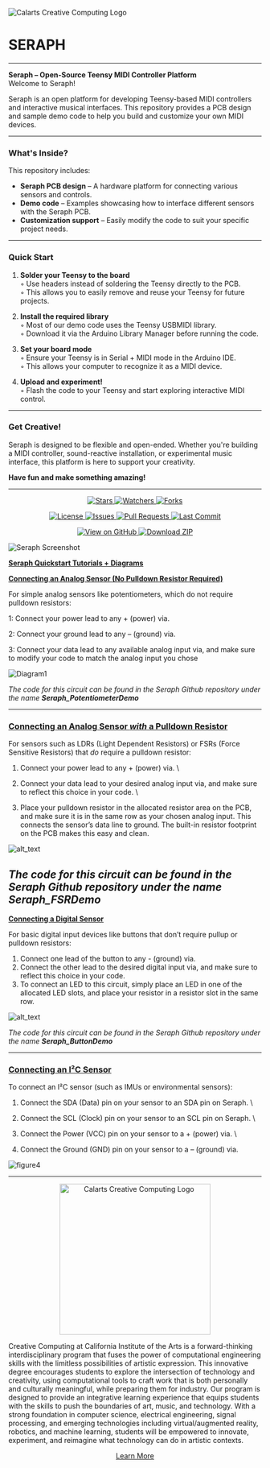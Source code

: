 ![Calarts Creative Computing Logo](https://i.imgur.com/235dOcD.png)


# SERAPH
---


**Seraph – Open-Source Teensy MIDI Controller Platform**  
Welcome to Seraph!

Seraph is an open platform for developing Teensy-based MIDI controllers and interactive musical interfaces. This repository provides a PCB design and sample demo code to help you build and customize your own MIDI devices.

---

### What's Inside?

This repository includes:

- **Seraph PCB design** – A hardware platform for connecting various sensors and controls.  
- **Demo code** – Examples showcasing how to interface different sensors with the Seraph PCB.  
- **Customization support** – Easily modify the code to suit your specific project needs.  

---

### Quick Start

1. **Solder your Teensy to the board**  
   ◦ Use headers instead of soldering the Teensy directly to the PCB.  
   ◦ This allows you to easily remove and reuse your Teensy for future projects.  

2. **Install the required library**  
   ◦ Most of our demo code uses the Teensy USBMIDI library.  
   ◦ Download it via the Arduino Library Manager before running the code.  

3. **Set your board mode**  
   ◦ Ensure your Teensy is in Serial + MIDI mode in the Arduino IDE.  
   ◦ This allows your computer to recognize it as a MIDI device.  

4. **Upload and experiment!**  
   ◦ Flash the code to your Teensy and start exploring interactive MIDI control.  

---

### Get Creative!

Seraph is designed to be flexible and open-ended. Whether you're building a MIDI controller, sound-reactive installation, or experimental music interface, this platform is here to support your creativity.

**Have fun and make something amazing!**

---


<p align="center">
  <a href="https://github.com/Calarts-Creative-Computing/Seraph/stargazers">
    <img src="https://img.shields.io/github/stars/Calarts-Creative-Computing/Seraph?style=social" alt="Stars">
  </a>
  <a href="https://github.com/Calarts-Creative-Computing/Seraph/watchers">
    <img src="https://img.shields.io/github/watchers/Calarts-Creative-Computing/Seraph?style=social" alt="Watchers">
  </a>
  <a href="https://github.com/Calarts-Creative-Computing/Seraph/network/members">
    <img src="https://img.shields.io/github/forks/Calarts-Creative-Computing/Seraph?style=social" alt="Forks">
  </a>
</p>

<p align="center">
  <a href="https://github.com/Calarts-Creative-Computing/Seraph/blob/main/LICENSE">
    <img src="https://img.shields.io/github/license/Calarts-Creative-Computing/Seraph" alt="License">
  </a>
  <a href="https://github.com/Calarts-Creative-Computing/Seraph/issues">
    <img src="https://img.shields.io/github/issues/Calarts-Creative-Computing/Seraph" alt="Issues">
  </a>
  <a href="https://github.com/Calarts-Creative-Computing/Seraph/pulls">
    <img src="https://img.shields.io/github/issues-pr/Calarts-Creative-Computing/Seraph" alt="Pull Requests">
  </a>
  <a href="https://github.com/Calarts-Creative-Computing/Seraph/commits/main">
    <img src="https://img.shields.io/github/last-commit/Calarts-Creative-Computing/Seraph" alt="Last Commit">
  </a>
</p>

<p align="center">
  <a href="https://github.com/Calarts-Creative-Computing/Seraph">
    <img src="https://img.shields.io/badge/View_on-GitHub-181717?logo=github&logoColor=white" alt="View on GitHub">
  </a>
  <a href="https://github.com/Calarts-Creative-Computing/Seraph/archive/refs/heads/main.zip">
    <img src="https://img.shields.io/badge/Download-ZIP-28a745?logo=github" alt="Download ZIP">
  </a>
</p>

![Seraph Screenshot](https://i.imgur.com/n9ZP12J.png)


**<span style="text-decoration:underline;">Seraph Quickstart Tutorials + Diagrams</span>**

**<span style="text-decoration:underline;">Connecting an Analog Sensor (No Pulldown Resistor Required)</span>**

For simple analog sensors like potentiometers, which do not require pulldown resistors:

1: Connect your power lead to any + (power) via.

2: Connect your ground lead to any – (ground) via.

3: Connect your data lead to any available analog input via, and make sure to modify your code to match the analog input you chose






![Diagram1](https://i.imgur.com/gaAru7W.png "image_tooltip")


*The code for this circuit can be found in the Seraph Github repository under the name **Seraph_PotentiometerDemo***

---


### **<span style="text-decoration:underline;">Connecting an Analog Sensor *with* a Pulldown Resistor</span>**

For sensors such as LDRs (Light Dependent Resistors) or FSRs (Force Sensitive Resistors) that *do* require a pulldown resistor:



1. Connect your power lead to any + (power) via. \

2. Connect your data lead to your desired analog input via, and make sure to reflect this choice in your code. \

3. Place your pulldown resistor in the allocated resistor area on the PCB, and make sure it is in the same row as your chosen analog input. This connects the sensor’s data line to ground. The built-in resistor footprint on the PCB makes this easy and clean.






![alt_text](https://i.imgur.com/6BPQGN4.png "image_tooltip")


*The code for this circuit can be found in the Seraph Github repository under the name **Seraph_FSRDemo***
---


**<span style="text-decoration:underline;">Connecting a Digital Sensor</span>**

For basic digital input devices like buttons that don’t require pullup or pulldown resistors:



1. Connect one lead of the button to any - (ground) via.
2. Connect the other lead to the desired digital input via, and make sure to reflect this choice in your code.
3. To connect an LED to this circuit, simply place an LED in one of the allocated LED slots, and place your resistor in a resistor slot in the same row.






![alt_text](https://i.imgur.com/5UsLsT5.png) 


*The code for this circuit can be found in the Seraph Github repository under the name **Seraph_ButtonDemo***

---



### **<span style="text-decoration:underline;">Connecting an I²C Sensor</span>**

To connect an I²C sensor (such as IMUs or environmental sensors):



1. Connect the SDA (Data) pin on your sensor to an SDA pin on Seraph.  \

2. Connect the SCL (Clock) pin on your sensor to an SCL pin on Seraph. \

3. Connect the Power (VCC) pin on your sensor to a + (power) via. \

4. Connect the Ground (GND) pin on your sensor to a – (ground) via.

							






![figure4](https://i.imgur.com/VybPBKZ.png "image_tooltip")

---


<p align="center">
  <img src="https://www.hanoverresearch.com/wp-content/uploads/2020/05/CALARTS-01.png" alt="Calarts Creative Computing Logo" width="300"/>
</p>

Creative Computing at California Institute of the Arts is a forward-thinking interdisciplinary program that fuses the power of computational engineering skills with the limitless possibilities of artistic expression. This innovative degree encourages students to explore the intersection of technology and creativity, using computational tools to craft work that is both personally and culturally meaningful, while preparing them for industry. Our program is designed to provide an integrative learning experience that equips students with the skills to push the boundaries of art, music, and technology. With a strong foundation in computer science, electrical engineering, signal processing, and emerging technologies including virtual/augmented reality, robotics, and machine learning, students will be empowered to innovate, experiment, and reimagine what technology can do in artistic contexts.

<p align="center">
  <a href="https://creativecomputing.calarts.edu/">Learn More</a>
</p>
